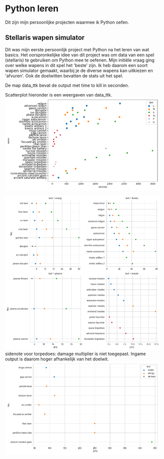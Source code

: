# Python leren
Dit zijn mijn persoonlijke projecten waarmee ik Python oefen. 


## Stellaris wapen simulator
Dit was mijn eerste persoonlijk project met Python na het leren van wat basics. 
Het oorspronkelijke idee van dit project was om data van een spel (stellaris)
te gebruiken om Python mee te oefenen. 
Mijn initiële vraag ging over welke wapens in dit spel het 'beste' zijn. 
Ik heb daarom een soort wapen simulator gemaakt, waarbij je de diverse wapens kan uitkiezen en 'afvuren'. 
Ook de doelwitten bevatten de stats uit het spel.

De map data_ttk bevat de output met time to kill in seconden.

Scatterplot hieronder is een weergaven van data_ttk.
![Test](stellaris_weapon_simulator/data_ttk/figure_all_ttk.png?raw=True "Time to kill")

![Test](stellaris_weapon_simulator/data_ttk/figure_w_dps.png?raw=True "DPS")
sidenote voor torpedoes: damage multiplier is niet toegepast. Ingame output is daarom hoger afhankelijk van het doelwit. 
![Test](stellaris_weapon_simulator/data_ttk/figure_XL_dps.png?raw=True "DPS XL weapons")
